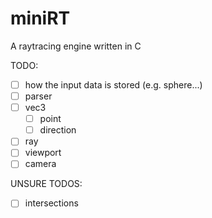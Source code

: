 # miniRT

A raytracing engine written in C

TODO:

- [ ] how the input data is stored (e.g. sphere...)
- [ ] parser
- [ ] vec3
	- [ ] point
	- [ ] direction
- [ ] ray
- [ ] viewport
- [ ] camera

UNSURE TODOS:

- [ ] intersections
